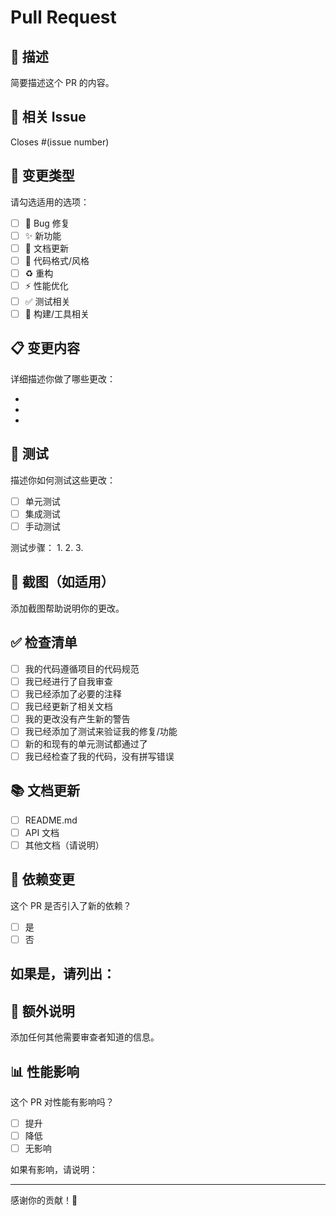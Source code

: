 # Pull Request

## 📝 描述

简要描述这个 PR 的内容。

## 🔗 相关 Issue

Closes #(issue number)

## 🎯 变更类型

请勾选适用的选项：

- [ ] 🐛 Bug 修复
- [ ] ✨ 新功能
- [ ] 📝 文档更新
- [ ] 🎨 代码格式/风格
- [ ] ♻️ 重构
- [ ] ⚡ 性能优化
- [ ] ✅ 测试相关
- [ ] 🔧 构建/工具相关

## 📋 变更内容

详细描述你做了哪些更改：

- 
- 
- 

## 🧪 测试

描述你如何测试这些更改：

- [ ] 单元测试
- [ ] 集成测试
- [ ] 手动测试

测试步骤：
1. 
2. 
3. 

## 📸 截图（如适用）

添加截图帮助说明你的更改。

## ✅ 检查清单

- [ ] 我的代码遵循项目的代码规范
- [ ] 我已经进行了自我审查
- [ ] 我已经添加了必要的注释
- [ ] 我已经更新了相关文档
- [ ] 我的更改没有产生新的警告
- [ ] 我已经添加了测试来验证我的修复/功能
- [ ] 新的和现有的单元测试都通过了
- [ ] 我已经检查了我的代码，没有拼写错误

## 📚 文档更新

- [ ] README.md
- [ ] API 文档
- [ ] 其他文档（请说明）

## 🔄 依赖变更

这个 PR 是否引入了新的依赖？

- [ ] 是
- [ ] 否

如果是，请列出：
- 

## 💬 额外说明

添加任何其他需要审查者知道的信息。

## 📊 性能影响

这个 PR 对性能有影响吗？

- [ ] 提升
- [ ] 降低
- [ ] 无影响

如果有影响，请说明：

---

感谢你的贡献！🎉

